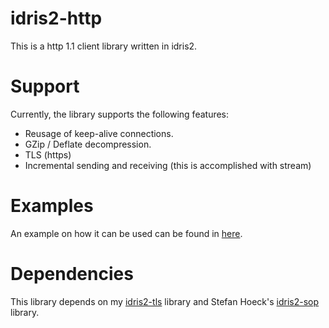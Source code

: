 # idris2-http

This is a http 1.1 client library written in idris2.

# Support
Currently, the library supports the following features:
- Reusage of keep-alive connections.
- GZip / Deflate decompression.
- TLS (https)
- Incremental sending and receiving (this is accomplished with stream)

# Examples
An example on how it can be used can be found in [here](tests/src/ClientTest.idr).

# Dependencies
This library depends on my [idris2-tls](https://github.com/octeep/idris2-tls) library and Stefan Hoeck's [idris2-sop](https://github.com/stefan-hoeck/idris2-sop) library.
